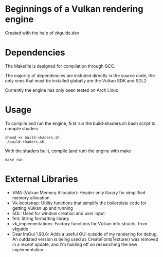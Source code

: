 # Beginnings of a Vulkan rendering engine

Created with the help of vkguide.dev

# Dependencies

The Makefile is designed for compilation through GCC.

The majority of dependencies are included directly in the source code, the only ones that must be installed globally are the Vulkan SDK and SDL2

Currently the engine has only been tested on Arch Linux

# Usage

To compile and run the engine, first run the build-shaders.sh bash script to compile shaders

```
chmod +x build-shaders.sh
./build-shaders.sh
```

With the shaders built, compile (and run) the engine with make

```
make run
```

# External Libraries

- VMA (Vulkan Memory Allocator): Header only library for simplified memory allocation
- Vk-bootstrap: Utility functions that simplify the boilerplate code for getting Vulkan up and running
- SDL: Used for window creation and user input
- fmt: String formatting library
- vk\_implementations: Factory functions for Vulkan info structs, from vkguide
- Dear ImGui 1.90.6: Adds a useful GUI outside of my rendering for debug. An outdated version is being used as CreateFontsTexture() was removed in a recent update, and I'm holding off on researching the new implementation
